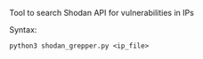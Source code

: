 Tool to search Shodan API for vulnerabilities in IPs

Syntax:

```
python3 shodan_grepper.py <ip_file>
```
